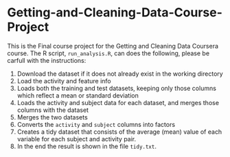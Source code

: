 # Getting-and-Cleaning-Data-Course-Project

This is the Final course project for the Getting and Cleaning Data Coursera course.
The R script, `run_analysis.R`, can does the following, please be carfull with the instructions:

1. Download the dataset if it does not already exist in the working directory
2. Load the activity and feature info
3. Loads both the training and test datasets, keeping only those columns which
   reflect a mean or standard deviation
4. Loads the activity and subject data for each dataset, and merges those
   columns with the dataset
5. Merges the two datasets
6. Converts the `activity` and `subject` columns into factors
7. Creates a tidy dataset that consists of the average (mean) value of each
   variable for each subject and activity pair.
8. In the end the result is shown in the file `tidy.txt`.

